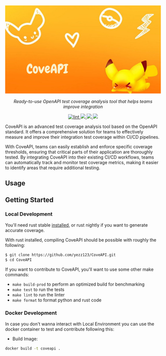 <p align="center">
<a href="https://github.com/yezz123/CoveAPI" target="_blank">
    <img src="https://raw.githubusercontent.com/yezz123/CoveAPI/main/docs/img/cover.png">
</a>
<p align="center">
    <em>Ready-to-use OpenAPI test coverage analysis tool that helps teams improve integration</em>
</p>
<p align="center">
<a href="https://github.com/yezz123/CoveAPI/actions/workflows/ci.yml" target="_blank">
    <img src="https://github.com/yezz123/CoveAPI/actions/workflows/ci.yml/badge.svg" alt="lint">
</a>
<a href="https://codecov.io/gh/yezz123/CoveAPI" > 
    <img src="https://codecov.io/gh/yezz123/CoveAPI/branch/main/graph/badge.svg"/> 
</a>
<a href="https://github.com/yezz123/CoveAPI/blob/main/LICENSE" > 
    <img src="https://img.shields.io/github/license/yezz123/CoveAPI.svg"/> 
</a>
<a href="https://github.com/yezz123/CoveAPI" > 
    <img src="https://img.shields.io/github/repo-size/yezz123/coveapi"/> 
</a>
</p>
</p>

CoveAPI is an advanced test coverage analysis tool based on the OpenAPI standard. It offers a comprehensive solution for teams to effectively measure and improve their integration test coverage within CI/CD pipelines.

With CoveAPI, teams can easily establish and enforce specific coverage thresholds, ensuring that critical parts of their application are thoroughly tested. By integrating CoveAPI into their existing CI/CD workflows, teams can automatically track and monitor test coverage metrics, making it easier to identify areas that require additional testing.


## Usage

## Getting Started

### Local Development

You'll need rust stable [installed](https://rustup.rs/), or rust nightly if you want to generate accurate coverage.

With rust installed, compiling CoveAPI should be possible with roughly the following:

```bash
$ git clone https://github.com/yezz123/CoveAPI.git
$ cd CoveAPI
```

If you want to contribute to CoveAPI, you'll want to use some other make commands:

* `make build-prod` to perform an optimized build for benchmarking
* `make test` to run the tests
* `make lint` to run the linter
* `make format` to format python and rust code

### Docker Development

In case you don't wanna interact with Local Environment you can use the docker container to test and contribute following this:

* Build Image:

```bash
docker build -t coveapi .
```
